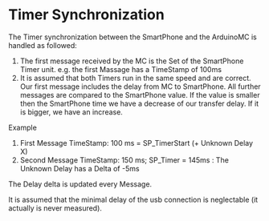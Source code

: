 # Timer Synchronization #

The Timer synchronization between the SmartPhone and the ArduinoMC is handled as followed:

  1. The first message received by the MC is the Set of the SmartPhone Timer unit. e.g. the first Massage has a TimeStamp of 100ms
  1. It is assumed that both Timers run in the same speed and are correct. Our first message includes the delay from MC to SmartPhone. All further messages are compared to the SmartPhone value. If the value is smaller then the SmartPhone time we have a decrease of our transfer delay. If it is bigger, we have an increase.

Example
  1. First Message TimeStamp: 100 ms = SP\_TimerStart (+ Unknown Delay X)
  1. Second Message TimeStamp: 150 ms; SP\_Timer = 145ms : The Unknown Delay has a Delta of -5ms

The Delay delta is updated every Message.

It is assumed that the minimal delay of the usb connection is neglectable (it actually is never measured).